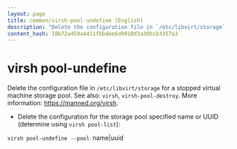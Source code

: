 ```yaml
---
layout: page
title: common/virsh-pool-undefine (English)
description: "Delete the configuration file in `/etc/libvirt/storage` for a stopped virtual machine storage pool."
content_hash: 18b72a459a4411fbbdee6d0910d3a30bcb3357a3
---
```

# virsh pool-undefine

Delete the configuration file in `/etc/libvirt/storage` for a stopped virtual machine storage pool.
See also: `virsh`, `virsh-pool-destroy`.
More information: <https://manned.org/virsh>.

- Delete the configuration for the storage pool specified name or UUID (determine using `virsh pool-list`):

`virsh pool-undefine --pool `<span class="tldr-var badge badge-pill bg-dark-lm bg-white-dm text-white-lm text-dark-dm font-weight-bold">name|uuid</span>
